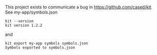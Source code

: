 This project exists to communicate a bug in https://github.com/cased/kit. See my-app/symbols.json

```
kit --version
kit version 1.2.2
```
and 
```
kit export my-app symbols symbols.json
Symbols exported to symbols.json
```